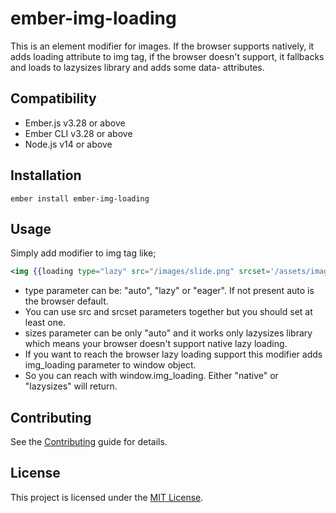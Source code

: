 # ember-img-loading

This is an element modifier for images.
If the browser supports natively, it adds loading attribute to img tag,
if the browser doesn't support, it fallbacks and loads to lazysizes library and adds some data- attributes.


## Compatibility

* Ember.js v3.28 or above
* Ember CLI v3.28 or above
* Node.js v14 or above


## Installation

```
ember install ember-img-loading
```

## Usage

Simply add modifier to img tag like;

```handlebars
<img {{loading type="lazy" src="/images/slide.png" srcset='/assets/images/slides/slide.png 1x, /assets/images/slides/slide@2x.png 2x' sizes="auto" }}>
```

- type parameter can be: "auto", "lazy" or "eager". If not present auto is the browser default.
- You can use src and srcset parameters together but you should set at least one.
- sizes parameter can be only "auto" and it works only lazysizes library which means your browser doesn't support native lazy loading.
- If you want to reach the browser lazy loading support this modifier adds img_loading parameter to window object.
- So you can reach with window.img_loading. Either "native" or "lazysizes" will return.

## Contributing

See the [Contributing](CONTRIBUTING.md) guide for details.


## License

This project is licensed under the [MIT License](LICENSE.md).
